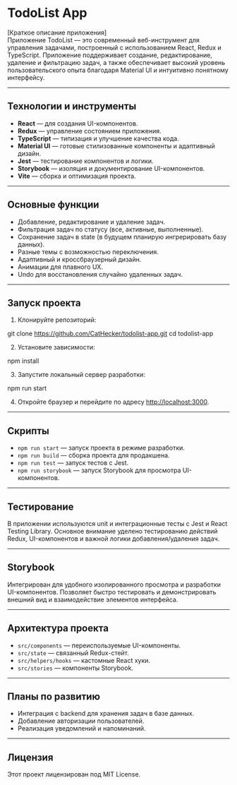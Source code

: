 # TodoList App

[Краткое описание приложения]  
Приложение TodoList — это современный веб-инструмент для управления задачами, построенный с использованием React, Redux и TypeScript. Приложение поддерживает создание, редактирование, удаление и фильтрацию задач, а также обеспечивает высокий уровень пользовательского опыта благодаря Material UI и интуитивно понятному интерфейсу.

---

## Технологии и инструменты

- **React** — для создания UI-компонентов.
- **Redux** — управление состоянием приложения.
- **TypeScript** — типизация и улучшение качества кода.
- **Material UI** — готовые стилизованные компоненты и адаптивный дизайн.
- **Jest** — тестирование компонентов и логики.
- **Storybook** — изоляция и документирование UI-компонентов.
- **Vite** — сборка и оптимизация проекта.

---

## Основные функции

- Добавление, редактирование и удаление задач.
- Фильтрация задач по статусу (все, активные, выполненные).
- Сохранение задач в state (в будущем планирую ингрерировать базу данных).
- Разные темы с возможностью переключения.
- Адаптивный и кроссбраузерный дизайн.
- Анимации для плавного UX.
- Undo для восстановления случайно удаленных задач.

---

## Запуск проекта

1. Клонируйте репозиторий:

git clone https://github.com/CatHecker/todolist-app.git
cd todolist-app

2. Установите зависимости:

npm install

3. Запустите локальный сервер разработки:

npm run start

4. Откройте браузер и перейдите по адресу [http://localhost:3000](http://localhost:3000).

---

## Скрипты

- `npm run start` — запуск проекта в режиме разработки.
- `npm run build` — сборка проекта для продакшена.
- `npm run test` — запуск тестов с Jest.
- `npm run storybook` — запуск Storybook для просмотра UI-компонентов.

---

## Тестирование

В приложении используются unit и интеграционные тесты с Jest и React Testing Library. Основное внимание уделено тестированию действий Redux, UI-компонентов и важной логики добавления/удаления задач.

---

## Storybook

Интегрирован для удобного изолированного просмотра и разработки UI-компонентов. Позволяет быстро тестировать и демонстрировать внешний вид и взаимодействие элементов интерфейса.

---

## Архитектура проекта

- `src/components` — переиспользуемые UI-компоненты.
- `src/state` — связанный Redux-стейт.
- `src/helpers/hooks` — кастомные React хуки.
- `src/stories` — компоненты Storybook.

---

## Планы по развитию

- Интеграция с backend для хранения задач в базе данных.
- Добавление авторизации пользователей.
- Реализация уведомлений и напоминаний.

---

## Лицензия

Этот проект лицензирован под MIT License.


